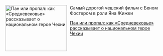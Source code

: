 <!--2025-08-21 10:15:20-->
<div class="yb">
  <div class="rss kino_kino"><a href="https://www.kino-teatr.ru/kino/art/tv/6529/" title="Пан или пропал: как «Cредневековье» рассказывает о национальном герое Чехии"><img src="https://www.kino-teatr.ru/art/9/2/6529/poster.jpg" width="196" height="147" align="left" hspace="5" style="margin: 0px 10px 0px 5px" alt="Пан или пропал: как «Cредневековье» рассказывает о национальном герое Чехии"/></a>Самый дорогой чешский фильм с Беном Фостером в роли Яна Жижки <p class="titl"><a href="https://www.kino-teatr.ru/kino/art/tv/6529/">Пан или пропал: как «Cредневековье» рассказывает о национальном герое Чехии</a></p></div>
</div>
